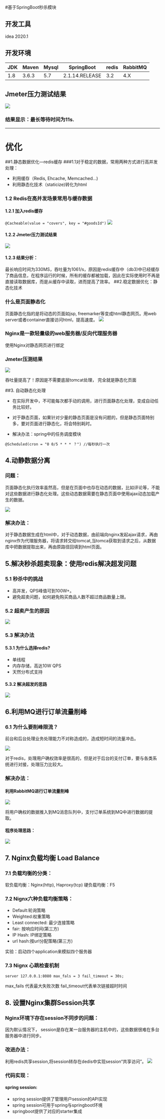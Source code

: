 #基于SpringBoot秒杀模块
## 开发工具
idea 2020.1

## 开发环境
|  JDK | Maven| Mysql  |  SpringBoot |  redis | RabbitMQ  |
| ------------ | ------------ | ------------ | ------------ | ------------ | ------------ |
|  1.8 |  3.6.3 |  5.7 |  2.1.14.RELEASE |  3.2 | 4.X  |

## Jmeter压力测试结果
![](https://github.com/b1b2ttt/images/blob/master/miaosha_1.png?raw=true)
### 结果显示：最长等待时间为11s.

------------


# 优化
##1.静态数据优化—redis缓存
###1.1对于稳定的数据，常用两种方式进行高并发处理：
- 利用缓存（Redis, Ehcache, Memcached...)
- 利用静态化技术（staticize)转化为html

### 1.2 Redis在高并发场景常用与缓存数据

#### 1.2.1 加入redis缓存

`@Cacheable(value = "covers", key = "#goodsId")`
![](https://github.com/b1b2ttt/images/blob/master/miaosha_3.png?raw=true)
#### 1.2.2 Jmeter压力测试结果

![](https://github.com/b1b2ttt/images/blob/master/miaosha_2.png?raw=true)

#### 1.2.3 结果分析：

最长响应时间为330MS，吞吐量为1061/s，原因是redis缓存中（db3)中已经缓存了商品信息，在程序运行的时候，所有的缓存都被加载，因此在实际使用时不再是直接读取数据库，而是从缓存中读取，进而提高了效率。
##2.稳定数据优化：静态化技术
### 什么是页面静态化
页面静态化指的是将动态的页面如jsp, freemarker等变成html静态网页。用web  server或者container直接访问html，提高速度。
![](https://github.com/b1b2ttt/images/blob/master/miaosha_4.png?raw=true)
### Nginx是一款轻量级的web服务器/反向代理服务器
使用Nginx对静态网页进行绑定

### Jmeter压测结果
![](https://github.com/b1b2ttt/images/blob/master/miaosha_html.png?raw=true)

吞吐量提高了！原因是不需要底层tomcat处理， 完全就是静态化页面

##3. 自动静态化处理
- 在实际开发中，不可能每次都手动的调用，进行页面静态化处理，变成自动任务比较好。

- 对于静态页面，如果针对少量的静态页面是没有问题的，但是静态页面特别多，要对页面进行静态化，将会特别耗时。

- 解决办法：spring中的任务调度模块

`@Scheduled(cron = "0 0/5 * * * ？") //每秒执行一次`


## 4.动静数据分离
### 问题：
页面静态化执行效率虽然高，但是在页面中也存在动态的数据，比如评论等，不能对这些数据进行静态化处理。这些动态数据需要在静态页面中使用ajax动态加载产生的数据。

![](https://github.com/b1b2ttt/images/blob/master/miaosha_6.png?raw=true)

###  解决办法：
对于静态数据生成在html中，对于动态数据，由前端向nginx发起ajax请求，再由nginx作为代理服务器，将请求转交给tomcat,当tomca获取到请求之后，从数据库中把数据提取出来，再由原路径回填到html页面。

## 5.解决秒杀超卖现象：使用redis解决超发问题

### 5.1 秒杀中的挑战
- 高并发，QPS峰值可到100W+。
- 避免超卖问题，如何避免购买商品人数不超过商品数量上限。

### 5.2 超卖产生的原因
![](https://github.com/b1b2ttt/images/blob/master/miaosha_%E8%B6%85%E5%8D%96.png?raw=true)

### 5.3 解决办法
#### 5.3.1 为什么选择redis?
- 单线程
- 内存存储，高达10W QPS
- 天然分布式支持

#### 5.3.2 解决超发的思路
![](https://github.com/b1b2ttt/images/blob/master/redis_%E8%B6%85%E5%8F%91.png?raw=true)

## 6.利用MQ进行订单流量削峰

### 6.1 为什么要削峰限流？

前台和后台处理业务处理能力不对称造成的，造成短时间的流量冲击。

![](https://github.com/b1b2ttt/images/blob/master/miaosha_%E6%B5%81%E9%87%8F%E5%86%B2%E5%87%BB.png?raw=true)

对于redis，处理用户确权效率是很高的，但是对于后台的支付订单，要与各类系统进行对接，处理压力比较大。

### 解决办法：

#### 利用RabbitMQ进行订单流量削峰
![](https://github.com/b1b2ttt/images/blob/master/miaosha_8_MQ.png?raw=true)

将用户确权的数据推入到MQ消息队列中，支付订单系统到MQ中进行数据的提取。

#### 程序处理思路：
![](https://github.com/b1b2ttt/images/blob/master/miaosha_9.png?raw=true)

## 7. Nginx负载均衡 Load Balance
### 7.1 负载均衡的分类：
软负载均衡：Nginx(http), Haproxy(tcp)
硬负载均衡：F5
### 7.2 Nignx六种负载均衡策略：
- Default:轮询策略
- Weighted:权重策略
- Least connected: 最少连接策略
- fair: 按响应时间(第三方)
- IP Hash: IP绑定策略
- url hash:按url分配策略(第三方)

实验：启动四个application来模拟四个服务器

### 7.3 Nignx 心跳检查机制
`server 127.0.0.1:8080 max_fals = 3 fail_timeout = 30s;`

max_fails 代表最大失败次数
fail_timeout代表单次链接超时时间

## 8. 设置Nginx集群Session共享
### Nginx环境下存在session不同步的问题：
因为默认情况下， session是存在某一台服务器的主机中的，这些数据很难在多台服务器中进行同步。
### 改进办法：
利用redis共享session,将session转存在dedis中实现session“共享访问”。
![](https://github.com/b1b2ttt/images/blob/master/miaosha_redis_session.png?raw=true)
### 代码实现：
#### spring session:
- spring session提供了管理用户session的API实现
- spring session可用于spring与springboot环境
- springboot提供了对应的starter集成